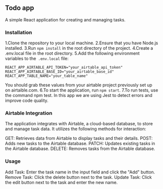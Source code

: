 ## Todo app

A simple React application for creating and managing tasks.

### Installation

1.Clone the repository to your local machine.
2.Ensure that you have Node.js installed.
3.Run ```npm install``` in the root directory of the project.
4.Create a .env.local file in the root directory.
5.Add the following environment variables to the``` .env.local``` file:
```
REACT_APP_AIRTABLE_API_TOKEN="your_airtable_api_token"
REACT_APP_AIRTABLE_BASE_ID="your_airtable_base_id"
REACT_APP_TABLE_NAME="your_table_name"
```
You should grab these values from your airtable project previously set up on airtaible.com.
6.To start the application, run ```npm start```.
7.To run tests, use the command npm test. In this app we are using Jest to detect errors and improve code quality.

### Airtable Integration
The application integrates with Airtable, a cloud-based database, to store and manage task data. It utilizes the following methods for interaction:

GET: Retrieves data from Airtable to display tasks and their details.
POST: Adds new tasks to the Airtable database.
PATCH: Updates existing tasks in the Airtable database.
DELETE: Removes tasks from the Airtable database.

### Usage
Add Task: Enter the task name in the input field and click the "Add" button.
Remove Task: Click the delete button next to the task.
Update Task: Click the edit button next to the task and enter the new name.
